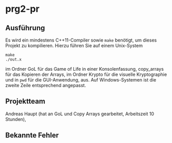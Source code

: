 # prg2-pr
## Ausführung
Es wird ein mindestens C++11-Compiler sowie `make` benötigt, um dieses Projekt zu kompilieren. Hierzu führen Sie auf einem Unix-System
```
make
./out.x
```
im Ordner GoL für das Game of Life in einer Konsolenfassung, copy_arrays für das Kopieren der Arrays, im Ordner Krypto für die visuelle Kryptographie und in `pwd` für die GUI-Anwendung, aus. Auf Windows-Systemen ist die zweite Zeile entsprechend angepasst.

## Projektteam
Andreas Haupt (hat an GoL und Copy Arrays gearbeitet, Arbeitszeit 10 Stunden), 
## Bekannte Fehler